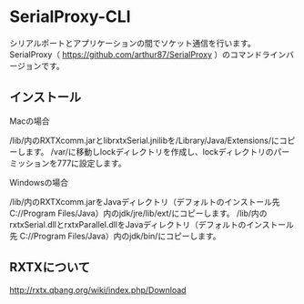 SerialProxy-CLI
===========
シリアルポートとアプリケーションの間でソケット通信を行います。
SerialProxy（ https://github.com/arthur87/SerialProxy ）のコマンドラインバージョンです。

インストール
------------
Macの場合

/lib/内のRXTXcomm.jarとlibrxtxSerial.jnilibを/Library/Java/Extensions/にコピーします。
/var/に移動しlockディレクトリを作成し、lockディレクトリのパーミッションを777に設定します。


Windowsの場合

/lib/内のRXTXcomm.jarをJavaディレクトリ（デフォルトのインストール先 C://Program Files/Java）内のjdk/jre/lib/ext/にコピーします。
/lib/内のrxtxSerial.dllとrxtxParallel.dllをJavaディレクトリ（デフォルトのインストール先 C://Program Files/Java）内のjdk/bin/にコピーします。


RXTXについて
----------
http://rxtx.qbang.org/wiki/index.php/Download



